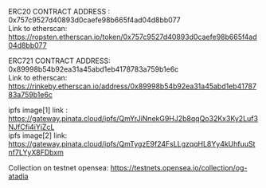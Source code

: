 ERC20 CONTRACT ADDRESS : 0x757c9527d40893d0caefe98b665f4ad04d8bb077 <br>
Link to etherscan: https://ropsten.etherscan.io/token/0x757c9527d40893d0caefe98b665f4ad04d8bb077

ERC721 CONTRACT ADDRESS: 0x89998b54b92ea31a45abd1eb4178783a759b1e6c <br>
Link to etherscan: https://rinkeby.etherscan.io/address/0x89998b54b92ea31a45abd1eb4178783a759b1e6c

ipfs image[1] link : https://gateway.pinata.cloud/ipfs/QmYrJiNnekG9HJ2b8qqQo32Kx3Ky2Luf3NJfCfi4iYjZcL <br>
ipfs image[2] link: https://gateway.pinata.cloud/ipfs/QmTygzE9f24FsLLgzqqHL8Yy4kUhfuuStnf7LYyX8FDbxm <br>

Collection on testnet opensea: https://testnets.opensea.io/collection/og-atadia
